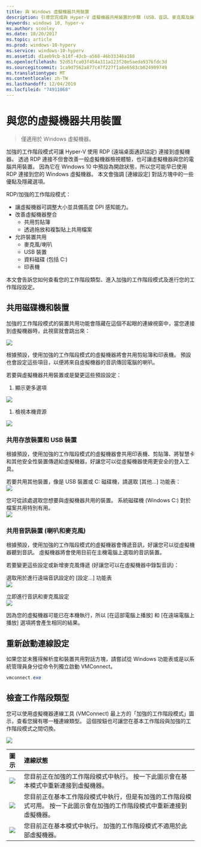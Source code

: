 ```yaml
---
title: 與 Windows 虛擬機器共用裝置
description: 引導您完成與 Hyper-V 虛擬機器共用裝置的步驟 (USB、音訊、麥克風及裝載的磁碟機)
keywords: windows 10, hyper-v
ms.author: scooley
ms.date: 10/20/2017
ms.topic: article
ms.prod: windows-10-hyperv
ms.service: windows-10-hyperv
ms.assetid: d1aeb9cb-b18f-43cb-a568-46b33346a188
ms.openlocfilehash: 52d51fca03f454a311a123f20e5aeda9376fdc3d
ms.sourcegitcommit: 1ca9d7562a877c47f227f1a8e6583cb024909749
ms.translationtype: MT
ms.contentlocale: zh-TW
ms.lasthandoff: 12/04/2019
ms.locfileid: "74911068"
---
```

# <a name="share-devices-with-your-virtual-machine"></a>與您的虛擬機器共用裝置

> 僅適用於 Windows 虛擬機器。

加強的工作階段模式可讓 Hyper-V 使用 RDP (遠端桌面通訊協定) 連接到虛擬機器。  透過 RDP 連接不但會改善一般虛擬機器檢視體驗，也可讓虛擬機器與您的電腦共用裝置。  因為它在 Windows 10 中預設為開啟狀態，所以您可能早已使用 RDP 連接到您的 Windows 虛擬機器。  本文會強調 [連線設定] 對話方塊中的一些優點及隱藏選項。

RDP/加強的工作階段模式：

* 讓虛擬機器可調整大小並具備高度 DPI 感知能力。
* 改善虛擬機器整合
  * 共用剪貼簿
  * 透過拖放和複製貼上共用檔案
* 允許裝置共用
  * 麥克風/喇叭
  * USB 裝置
  * 資料磁碟 (包括 C:)
  * 印表機

本文會告訴您如何查看您的工作階段類型、進入加強的工作階段模式及進行您的工作階段設定。

## <a name="share-drives-and-devices"></a>共用磁碟機和裝置

加強的工作階段模式的裝置共用功能會隱藏在這個不起眼的連線視窗中，當您連接到虛擬機器時，此視窗就會跳出來：

![](media/esm-default-view.png)

根據預設，使用加強的工作階段模式的虛擬機器將會共用剪貼簿和印表機。  預設也會設定這些項目，以便將來自虛擬機器的音訊傳回電腦的喇叭。

若要與虛擬機器共用裝置或是變更這些預設設定：

1. 顯示更多選項

  ![](media/esm-show-options.png)

1. 檢視本機資源

  ![](media/esm-local-resources.png)

### <a name="share-storage-and-usb-devices"></a>共用存放裝置和 USB 裝置

根據預設，使用加強的工作階段模式的虛擬機器會共用印表機、剪貼簿、將智慧卡和其他安全性裝置傳遞給虛擬機器，好讓您可以從虛擬機器使用更安全的登入工具。

若要共用其他裝置，像是 USB 裝置或 C: 磁碟機，請選取 [其他...] 功能表：  
![](media/esm-more-devices.png)

您可從該處選取您想要與虛擬機器共用的裝置。  系統磁碟機 (Windows C:) 對於檔案共用特別有用。  
![](media/esm-drives-usb.png)

### <a name="share-audio-devices-speakers-and-microphones"></a>共用音訊裝置 (喇叭和麥克風)

根據預設，使用加強的工作階段模式的虛擬機器會傳遞音訊，好讓您可以從虛擬機器聽到音訊。  虛擬機器將會使用目前在主機電腦上選取的音訊裝置。

若要變更這些設定或新增麥克風傳遞 (好讓您可以在虛擬機器中錄製音訊)：

選取用於進行遠端音訊設定的 [設定...] 功能表  
![](media/esm-audio.png)

立即進行音訊和麥克風設定  
![](media/esm-audio-settings.png)

因為您的虛擬機器可能已在本機執行，所以 [在這部電腦上播放] 和 [在遠端電腦上播放] 選項將會產生相同的結果。

## <a name="re-launching-the-connection-settings"></a>重新啟動連線設定

如果您並未獲得解析度和裝置共用對話方塊，請嘗試從 Windows 功能表或是以系統管理員身分從命令列獨立啟動 VMConnect。  

``` Powershell
vmconnect.exe
```

## <a name="check-session-type"></a>檢查工作階段類型

您可以使用虛擬機器連線工具 (VMConnect) 最上方的「加強的工作階段模式」圖示，查看您擁有哪一種連線類型。  這個按鈕也可讓您在基本工作階段與加強的工作階段模式之間切換。

![](media/esm-button-location.png)

| 圖示 | 連線狀態 |
|:-----|:---------|
|![](media/esm-basic.png)| 您目前正在加強的工作階段模式中執行。  按一下此圖示會在基本模式中重新連接到虛擬機器。 |
|![](media/esm-connect.png)| 您目前正在基本工作階段模式中執行，但是有加強的工作階段模式可用。  按一下此圖示會在加強的工作階段模式中重新連接到虛擬機器。  |
|![](media/esm-stop.png)| 您目前正在基本模式中執行。  加強的工作階段模式不適用於此部虛擬機器。 |